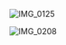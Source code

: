 ![IMG_0125](https://github.com/user-attachments/assets/368c69aa-0647-4c4b-bb0a-3b8cb06912fe)

![IMG_0208](https://github.com/user-attachments/assets/762420e9-5dfa-4e00-bb57-9c7e1ac48c69)
